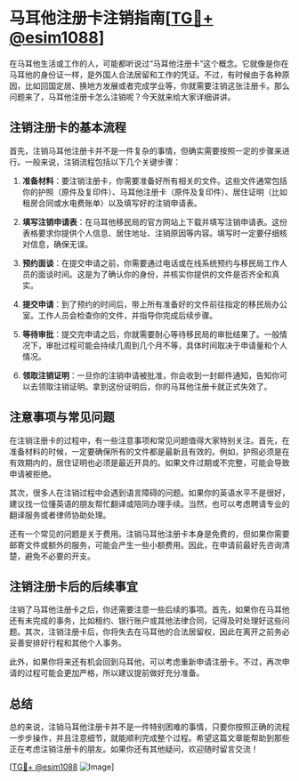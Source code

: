 # 马耳他注册卡注销指南[[TG💪+ @esim1088](https://t.me/s/esim1088)]

在马耳他生活或工作的人，可能都听说过“马耳他注册卡”这个概念。它就像是你在马耳他的身份证一样，是外国人合法居留和工作的凭证。不过，有时候由于各种原因，比如回国定居、换地方发展或者完成学业等，你就需要注销这张注册卡。那么问题来了，马耳他注册卡怎么注销呢？今天就来给大家详细讲讲。

## 注销注册卡的基本流程

首先，注销马耳他注册卡并不是一件复杂的事情，但确实需要按照一定的步骤来进行。一般来说，注销流程包括以下几个关键步骤：

1. **准备材料**：要注销注册卡，你需要准备好所有相关的文件。这些文件通常包括你的护照（原件及复印件）、马耳他注册卡（原件及复印件）、居住证明（比如租房合同或水电费账单）以及填写好的注销申请表。

2. **填写注销申请表**：在马耳他移民局的官方网站上下载并填写注销申请表。这份表格要求你提供个人信息、居住地址、注销原因等内容。填写时一定要仔细核对信息，确保无误。

3. **预约面谈**：在提交申请之前，你需要通过电话或在线系统预约与移民局工作人员的面谈时间。这是为了确认你的身份，并核实你提供的文件是否齐全和真实。

4. **提交申请**：到了预约的时间后，带上所有准备好的文件前往指定的移民局办公室。工作人员会检查你的文件，并指导你完成后续步骤。

5. **等待审批**：提交完申请之后，你就需要耐心等待移民局的审批结果了。一般情况下，审批过程可能会持续几周到几个月不等，具体时间取决于申请量和个人情况。

6. **领取注销证明**：一旦你的注销申请被批准，你会收到一封邮件通知，告知你可以去领取注销证明。拿到这份证明后，你的马耳他注册卡就正式失效了。

## 注意事项与常见问题

在注销注册卡的过程中，有一些注意事项和常见问题值得大家特别关注。首先，在准备材料的时候，一定要确保所有的文件都是最新且有效的。例如，护照必须是在有效期内的，居住证明也必须是最近开具的。如果文件过期或不完整，可能会导致申请被拒绝。

其次，很多人在注销过程中会遇到语言障碍的问题。如果你的英语水平不是很好，建议找一位懂英语的朋友帮忙翻译或陪同办理手续。当然，也可以考虑聘请专业的翻译服务或者律师协助处理。

还有一个常见的问题是关于费用。注销马耳他注册卡本身是免费的，但如果你需要邮寄文件或额外的服务，可能会产生一些小额费用。因此，在申请前最好先咨询清楚，避免不必要的开支。

## 注销注册卡后的后续事宜

注销了马耳他注册卡之后，你还需要注意一些后续的事项。首先，如果你在马耳他还有未完成的事务，比如租约、银行账户或其他法律合同，记得及时处理好这些问题。其次，注销注册卡后，你将失去在马耳他的合法居留权，因此在离开之前务必妥善安排好行程和其他个人事务。

此外，如果你将来还有机会回到马耳他，可以考虑重新申请注册卡。不过，再次申请的过程可能会更加严格，所以建议提前做好充分准备。

## 总结

总的来说，注销马耳他注册卡并不是一件特别困难的事情，只要你按照正确的流程一步步操作，并且注意细节，就能顺利完成整个过程。希望这篇文章能帮助到那些正在考虑注销注册卡的朋友。如果你还有其他疑问，欢迎随时留言交流！

[[TG💪+ @esim1088](https://t.me/s/esim1088) ![Image](https://i.postimg.cc/4NQfJmqS/Snipaste-2025-05-13-00-14-12.png)]